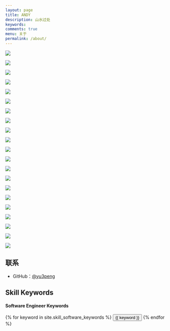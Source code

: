 ```yaml
---
layout: page
title: ANDY
description: 山水过处
keywords: 
comments: true
menu: 关于
permalink: /about/
---
```


![](/images/about/England-1.jpg)

![](/images/about/England-2.jpg)

![](/images/about/England-3.jpg)

![](/images/about/England-4.jpg)

![](/images/about/England-5.jpg)

![](/images/about/England-6.jpg)

![](/images/about/England-7.jpg)

![](/images/about/England-8.jpg)

![](/images/about/England-9.jpg)

![](/images/about/England-10.jpg)

![](/images/about/England-11.jpg)

![](/images/about/England-12.jpg)

![](/images/about/England-13.jpg)

![](/images/about/England-14.jpg)

![](/images/about/England-15.jpg)

![](/images/about/England-16.jpg)

![](/images/about/England-17.jpg)

![](/images/about/England-18.jpg)

![](/images/about/England-19.jpg)

![](/images/about/England-20.jpg)

![](/images/about/England-21.jpg)

## 联系

* GitHub：[@yu3peng](https://github.com/yu3peng)

## Skill Keywords

#### Software Engineer Keywords
<div class="btn-inline">
    {% for keyword in site.skill_software_keywords %}
    <button class="btn btn-outline" type="button">{{ keyword }}</button>
    {% endfor %}
</div>
